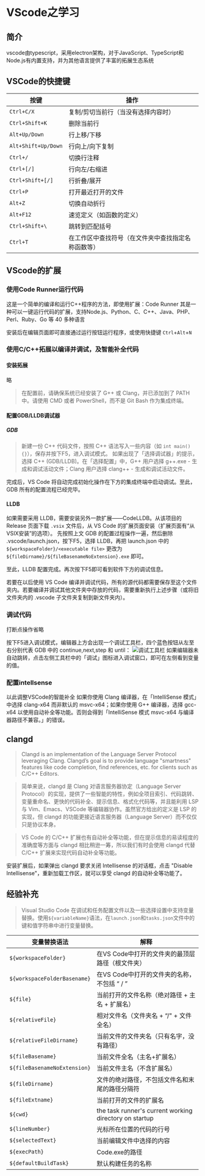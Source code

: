# VScode之学习

## 简介

vscode由typescript，采用electron架构，对于JavaScript、TypeScript和Node.js有内置支持，并为其他语言提供了丰富的拓展生态系统

## VSCode的快捷键

按键|操作
---|---
`Ctrl+C/X`|复制/剪切当前行（当没有选择内容时）
`Ctrl+Shift+K`|删除当前行
`Alt+Up/Down`|行上移/下移
`Alt+Shift+Up/Down`|行向上/向下复制
`Ctrl+/`|切换行注释
`Ctrl+[/]`|行向左/右缩进
`Ctrl+Shift+[/]`|行折叠/展开
`Ctrl+P`|打开最近打开的文件
`Alt+Z`|切换自动折行
`Alt+F12`|速览定义（如函数的定义）
`Ctrl+Shift+\`|跳转到匹配括号
`Ctrl+T`|在工作区中查找符号（在文件夹中查找指定名称函数等）

## VScode的扩展

### 使用Code Runner运行代码

这是一个简单的编译和运行C++程序的方法，即使用扩展：Code Runner
其是一种可以一键运行代码的扩展，支持Node.js、Python、C、C++、Java、PHP、Perl、Ruby、Go 等 40 多种语言

安装后在编辑页面即可直接通过运行按钮运行程序，或使用快捷键 `Ctrl`+`Alt`+`N` 

### 使用C/C++拓展以编译并调试，及智能补全代码

#### 安装拓展

略

>在配置前，请确保系统已经安装了 G++ 或 Clang，并已添加到了 PATH 中。请使用 CMD 或者 PowerShell，而不是 Git Bash 作为集成终端。

#### 配置GDB/LLDB调试器

##### GDB

>新建一份 C++ 代码文件，按照 C++ 语法写入一些内容（如 `int main(){}`），保存并按下F5，进入调试模式。 如果出现了「选择调试器」的提示，选择 C++ (GDB/LLDB)。在「选择配置」中，G++ 用户选择 g++.exe - 生成和调试活动文件；Clang 用户选择 clang++ - 生成和调试活动文件。

完成后，VS Code 将自动完成初始化操作在下方的集成终端中启动调试。至此，GDB 所有的配置流程已经完毕。

#### LLDB

如果需要采用 LLDB，需要安装另外一款扩展——CodeLLDB。从该项目的 Release 页面下载 `.vsix` 文件后，从 VS Code 的扩展页面安装（扩展页面有“从VSIX安装”的选项）。
先按照上文 GDB 的配置过程操作一遍，然后删除 .vscode/launch.json，按下F5，选择 LLDB，再把 launch.json 中的 `${workspaceFolder}/<executable file>` 更改为 `${fileDirname}/${fileBasenameNoExtension}.exe` 即可。

至此，LLDB 配置完成。再次按下F5即可看到软件下方的调试信息。

若要在以后使用 VS Code 编译并调试代码，所有的源代码都需要保存至这个文件夹内。若要编译并调试其他文件夹中存放的代码，需要重新执行上述步骤（或将旧文件夹内的 .vscode 子文件夹复制到新文件夹内）。

### 调试代码

打断点操作省略

按下F5进入调试模式，编辑器上方会出现一个调试工具栏，四个蓝色按钮从左至右分别代表 GDB 中的 continue,next,step 和 until：
![调试工具栏](N:/VSCODE2024.3.31/Markdown/pictures/vscode-6.png)
如果编辑器未自动跳转，点击左侧工具栏中的「调试」图标进入调试窗口，即可在左侧看到变量的值。

### 配置intellsense

以此调整VSCode的智能补全
如果你使用 Clang 编译器，在「IntelliSense 模式」中选择 clang-x64 而非默认的 msvc-x64；如果你使用 G++ 编译器，选择 gcc-x64 以使用自动补全等功能。否则会得到「IntelliSense 模式 msvc-x64 与编译器路径不兼容。」的错误。

## clangd

>Clangd is an implementation of the Language Server Protocol leveraging Clang. Clangd’s goal is to provide language "smartness" features like code completion, find references, etc. for clients such as C/C++ Editors.

>简单来说，clangd 是 Clang 对语言服务器协定（Language Server Protocol）的实现，提供了一些智能的特性，例如全项目索引、代码跳转、变量重命名、更快的代码补全、提示信息、格式化代码等，并且能利用 LSP 与 Vim、Emacs、VSCode 等编辑器协作。虽然官方给出的定义是 LSP 的实现，但 clangd 的功能更接近语言服务器（Language Server）而不仅仅只是协议本身。

>VS Code 的 C/C++ 扩展也有自动补全等功能，但在提示信息的易读程度的准确度等方面与 clangd 相比稍逊一筹，所以我们有时会使用 clangd 代替 C/C++ 扩展来实现代码自动补全等功能。

安装扩展后，如果弹出 clangd 要求关闭 Intellisense 的对话框，点击 "Disable Intellisense"，重新加载工作区，就可以享受 clangd 的自动补全等功能了。

## 经验补充

>Visual Studio Code 在调试和任务配置文件以及一些选择设置中支持变量替换。使用`${variableName}`语法，在`launch.json`和`tasks.json`文件中的键和值字符串中进行变量替换。

变量替换语法|解释
---|---
`${workspaceFolder}` | 在VS Code中打开的文件夹的最顶层路径（根文件夹）
`${workspaceFolderBasename}` | 在VS Code中打开的文件夹的名称，不包括 “ / ”
`${file}` | 当前打开的文件名称（绝对路径 + 主名 + 扩展名）
`${relativeFile}` | 相对文件名（文件夹名 + “/" + 文件全名）
`${relativeFileDirname}` | 当前文件的文件夹名（只有名字，没有路径）
`${fileBasename}` | 当前文件全名（主名+扩展名）
`${fileBasenameNoExtension}` | 当前文件主名（不含扩展名）
`${fileDirname}` | 文件的绝对路径，不包括文件名和末尾的路径分隔符
`${fileExtname}` | 当前打开的文件的扩展名
`${cwd}` | the task runner's current working directory on startup
`${lineNumber}` | 光标所在位置的代码的行号
`${selectedText}` | 当前编辑文件中选择的内容
`${execPath}` | Code.exe的路径
`${defaultBuildTask}` | 默认构建任务的名称
